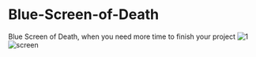 # Blue-Screen-of-Death
Blue Screen of Death, when you need more time to finish your project 
![1](https://user-images.githubusercontent.com/61595428/148437642-6f44cf01-67ec-4e89-9fda-18110f85b377.png)
![screen](https://user-images.githubusercontent.com/61595428/148437648-c95292a7-7a24-4313-a699-3144c7e9a51f.jpg)
